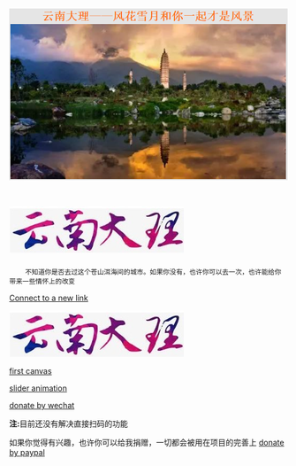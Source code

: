 # ![This is picture](first.png)
# ![It is picture](two.jpg)
		不知道你是否去过这个苍山洱海间的城市。如果你没有，也许你可以去一次，也许能给你带来一些情怀上的改变

[Connect to a new link](https://qwert-f.github.io/tutorial.html)

 [![image](two.jpg)](https://cn.bing.com)
 
 [first canvas](https://qwert-f.github.io/canvas.html)
 
 [slider animation](https://qwert-f.github.io/slider.html)

[donate by wechat](reward.png)

<b> 注:</b>目前还没有解决直接扫码的功能


如果你觉得有兴趣，也许你可以给我捐赠，一切都会被用在项目的完善上
[donate by paypal](https://www.paypal.me/fiver1413)
 
